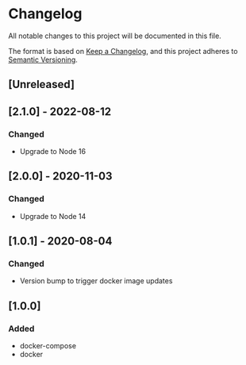 # Changelog

All notable changes to this project will be documented in this file.

The format is based on [Keep a Changelog](https://keepachangelog.com/en/1.0.0/),
and this project adheres to [Semantic Versioning](https://semver.org/spec/v2.0.0.html).

## [Unreleased]
## [2.1.0] - 2022-08-12

### Changed
- Upgrade to Node 16

## [2.0.0] - 2020-11-03

### Changed
- Upgrade to Node 14

## [1.0.1] - 2020-08-04

### Changed
- Version bump to trigger docker image updates

## [1.0.0]

### Added
- docker-compose
- docker